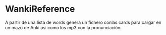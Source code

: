 # WankiReference
A partir de una lista de words genera un fichero conlas cards para cargar en un mazo de Anki así como los mp3 con la pronunciación.
